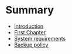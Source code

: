 # Summary

* [Introduction](README.md)
* [First Chapter](chapter1.md)
* [System requirements](system_requirements.md)
* [Backup policy](backup-policy.md)


